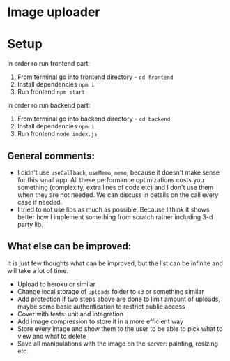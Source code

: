 # Image uploader

# Setup

In order ro run frontend part:

1. From terminal go into frontend directory - `cd frontend`
2. Install dependencies `npm i`
3. Run frontend `npm start`

In order ro run backend part:

1. From terminal go into backend directory - `cd backend`
2. Install dependencies `npm i`
3. Run frontend `node index.js`

## General comments:

- I didn't use `useCallback`, `useMemo`, `memo`, because it doesn't make sense for this small app. All these performance optimizations costs you something (complexity, extra lines of code etc) and I don't use them when they are not needed. We can discuss in details on the call every case if needed.
- I tried to not use libs as much as possible. Because I think it shows better how I implement something from scratch rather including 3-d party lib.

## What else can be improved:

It is just few thoughts what can be improved, but the list can be infinite and will take a lot of time.

- Upload to heroku or similar
- Change local storage of `uploads` folder to `s3` or something similar
- Add protection if two steps above are done to limit amount of uploads, maybe some basic authentication to restrict public access
- Cover with tests: unit and integration
- Add image compression to store it in a more efficient way
- Store every image and show them to the user to be able to pick what to view and what to delete
- Save all manipulations with the image on the server: painting, resizing etc.
